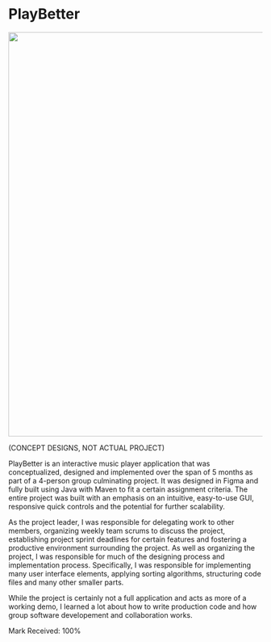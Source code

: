 # PlayBetter

<p float="left">
  <img src="https://github.com/sashamrobinson/PlayBetter/assets/62540597/293ba900-7402-4a26-94bf-201cc30bd25d" width="800" />
</p>
(CONCEPT DESIGNS, NOT ACTUAL PROJECT)
<p></p>

PlayBetter is an interactive music player application that was conceptualized, designed and implemented over the span of 5 months as part of a 4-person group culminating project. It was designed in Figma and fully built using Java with Maven to fit a certain assignment criteria. The entire project was built with an emphasis on an intuitive, easy-to-use GUI, responsive quick controls and the potential for further scalability.

As the project leader, I was responsible for delegating work to other members, organizing weekly team scrums to discuss the project, establishing project sprint deadlines for certain features and fostering a productive environment surrounding the project. As well as organizing the project, I was responsible for much of the designing process and implementation process. Specifically, I was responsible for implementing many user interface elements, applying sorting algorithms, structuring code files and many other smaller parts.

While the project is certainly not a full application and acts as more of a working demo, I learned a lot about how to write production code and how group software developement and collaboration works.

Mark Received: 100%
